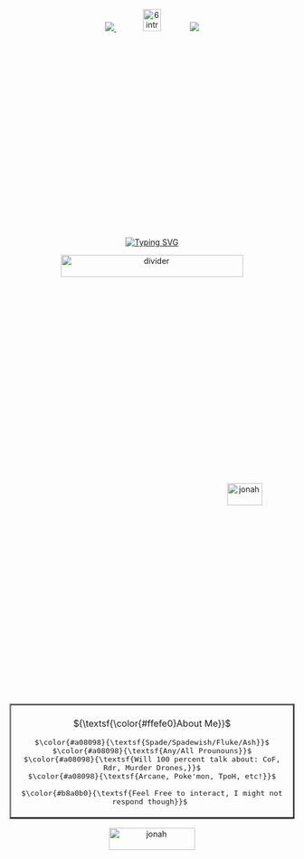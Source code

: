    <div align="center">


 
![](https://64.media.tumblr.com/d994291e9aebe614969af568ade920c5/8159f1c97a16f9d2-c8/s75x75_c1/f98cd90fdfc8cac9ab415e763430cba73a71c70e.webp)<a href="https://bythorneparanormal.neocities.org/">
<img src="https://64.media.tumblr.com/b183029d53702e40450107b605416f19/df0de43420ded550-88/s250x400/e415a628c31d8f86b6b30065337ad49bfbbfff23.gifv" width="25%" height="10%" alt="6 intr" title="I know what you want and I know what you're trying to do... I'm not afraid of you."></a>
![](https://64.media.tumblr.com/d994291e9aebe614969af568ade920c5/8159f1c97a16f9d2-c8/s75x75_c1/f98cd90fdfc8cac9ab415e763430cba73a71c70e.webp)

<a href="https://git.io/typing-svg"><img src="https://readme-typing-svg.demolab.com?font=Coral+Pixels&size=15&duration=700&pause=10&color=FFFFFF&center=true&multiline=true&width=435&height=75&lines=distraught+at+the+sight+of+her+missing+infant;distraught+at+the+sight+of+her+missing+infant;distraught+at+the+sight+of+her+missing+infant;distraught+at+the+sight+of+her+missing+infant" alt="Typing SVG" title="distraught at the sight of her missing infant" /></a>


<img src="https://64.media.tumblr.com/8d17a6952d6dd3677bc5039817142fb8/61657c34ff07b6cd-65/s400x600/a2cd7dd99b316e86d9886c84990d215e5bdb90c1.pnj" width="80%" height="10%" alt="divider"></a>

<img src="https://64.media.tumblr.com/d8b262358bfb7ff649f0ffe5590f7532/708611b23124556d-64/s1280x1920/29444c81fb4674bfc84093cbae7b0be07cb641cc.pnj" width="35%" height="10%" align="right" alt="jonah" title="OH MY GOD BEHIND YOU"></a>

<table border="2">
     <tr>
       <td>
         <br>
         <div align="center">
         ${\textsf{\color{#ffefe0}About Me}}$ 
<p align="center"> <kbd>$\color{#a08098}{\textsf{Spade/Spadewish/Fluke/Ash}}$<br>$\color{#a08098}{\textsf{Any/All Prounouns}}$<br>$\color{#a08098}{\textsf{Will 100 percent talk about: CoF, Rdr, Murder Drones,}}$<br>$\color{#a08098}{\textsf{Arcane, Poke'mon, TpoH, etc!}}$<br><br>$\color{#b8a0b0}{\textsf{Feel Free to interact, I might not respond though}}$&nbsp;</kbd> 
     <br>
    </td>
  </tr>
</table>
<img src="https://64.media.tumblr.com/a5e5f091042d03910bc94946e5e82f75/262f3b7b99b4a88f-4c/s1280x1920/cc4d40226e5f626b95b7ece244b657aa6c1d0bc5.pnj"  width="55%" height="10%"  alt="jonah" title="OH MY GOD BEHIND YOU"></a>
















